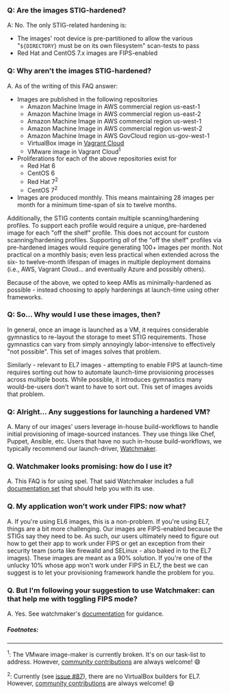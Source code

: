 ### Q: Are the images STIG-hardened?

A: No. The only STIG-related hardening is:

-   The images' root device is pre-partitioned to allow the various
    "`${DIRECTORY}` must be on its own filesystem" scan-tests to pass
-   Red Hat and CentOS 7.x images are FIPS-enabled

### Q: Why aren't the images STIG-hardened?

A. As of the writing of this FAQ answer:

-   Images are published in the following repositories
    -   Amazon Machine Image in AWS commercial region us-east-1
    -   Amazon Machine Image in AWS commercial region us-east-2
    -   Amazon Machine Image in AWS commercial region us-west-1
    -   Amazon Machine Image in AWS commercial region us-west-2
    -   Amazon Machine Image in AWS GovCloud region us-gov-west-1
    -   VirtualBox image in [Vagrant Cloud](https://vagrantcloud.com/)
    -   VMware image in Vagrant Cloud<sup>1</sup>
-   Proliferations for each of the above repositories exist for
    -   Red Hat 6
    -   CentOS 6
    -   Red Hat 7<sup>2</sup>
    -   CentOS 7<sup>2</sup>
-   Images are produced monthly. This means maintaining 28 images per month for
    a minimum time-span of six to twelve months.

Additionally, the STIG contents contain multiple scanning/hardening profiles.
To support each profile would require a unique, pre-hardened image for each
"off the shelf" profile. This does not account for custom scanning/hardening
profiles. Supporting _all_ of the "off the shelf" profiles via pre-hardened
images would require generating 100+ images per month. Not practical on a
monthly basis; even less practical when extended across the six- to twelve-month
lifespan of images in multiple deployment domains (i.e., AWS, Vagrant Cloud...
and eventually Azure and possibly others).

Because of the above, we opted to keep AMIs as minimally-hardened as possible -
instead choosing to apply hardenings at launch-time using other frameworks.

### Q: So... Why would I use these images, then?

In general, once an image is launched as a VM, it requires considerable
gymnastics to re-layout the storage to meet STIG requirements. Those gymnastics
can vary from simply annoyingly labor-intensive to effectively "not possible".
This set of images solves that problem.

Similarly - relevant to EL7 images - attempting to enable FIPS at launch-time
requires sorting out how to automate launch-time provisioning processes across
multiple boots. While possible, it introduces gymnastics many would-be-users
don't want to have to sort out. This set of images avoids that problem.

### Q: Alright... Any suggestions for launching a hardened VM?

A. Many of our images' users leverage in-house build-workflows to handle
initial provisioning of image-sourced instances. They use things like Chef,
Puppet, Ansible, etc. Users that have no such in-house build-workflows, we
typically recommend our launch-driver,
[Watchmaker](https://github.com/plus3it/watchmaker.git).

### Q. Watchmaker looks promising: how do I use it?

A. This FAQ is for using spel. That said Watchmaker includes a full
[documentation set](https://watchmaker.readthedocs.io) that should help you
with its use.


### Q. My application won't work under FIPS: now what?

A. If you're using EL6 images, this is a non-problem. If you're using EL7,
things are a bit more challenging. Our images are FIPS-enabled because the
STIGs say they need to be. As such, our users ultimately need to figure out how
to get their app to work under FIPS or get an exception from their security
team (sorta like firewalld and SELinux - also baked in to the EL7 images).
These images are meant as a 90% solution. If you're one of the unlucky 10%
whose app won't work under FIPS in EL7, the best we can suggest is to let your
provisioning framework handle the problem for you.

### Q. But I'm following your suggestion to use Watchmaker: can that help me with toggling FIPS mode?

A. Yes. See watchmaker's [documentation](https://watchmaker.readthedocs.io/en/stable/faq.html)
for guidance.


##### Footnotes:
------

<sup>1</sup>: The VMware image-maker is currently broken. It's on our task-list
to address. However, [community contributions](CONTRIBUTING.md) are always
welcome! :smile:

<sup>2</sup>: Currently (see [issue #87](https://github.com/plus3it/spel/issues/87)),
there are no VirtualBox builders for EL7. However,
[community contributions](../.github/CONTRIBUTING.md) are always welcome! :smile:
